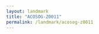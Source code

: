 ```yaml
---
layout: landmark
title: "ACOSOG-Z0011"
permalink: /landmark/acosog-z0011
---
```


<!-- Replace this with article content for ACOSOG-Z0011 -->

